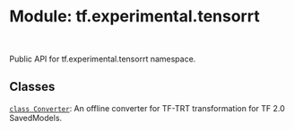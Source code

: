 <div itemscope itemtype="http://developers.google.com/ReferenceObject">
<meta itemprop="name" content="tf.experimental.tensorrt" />
<meta itemprop="path" content="Stable" />
</div>

# Module: tf.experimental.tensorrt


<table class="tfo-notebook-buttons tfo-api" align="left">
</table>



Public API for tf.experimental.tensorrt namespace.



## Classes

[`class Converter`](../../tf/experimental/tensorrt/Converter.md): An offline converter for TF-TRT transformation for TF 2.0 SavedModels.



